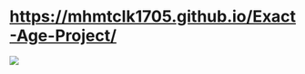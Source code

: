 # https://mhmtclk1705.github.io/Exact-Age-Project/

<img src="https://media.giphy.com/media/5V09MLwhQ2bl1Uo21o/giphy.gif">
